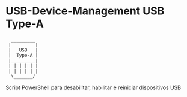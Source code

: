 # USB-Device-Management USB Type-A

      _________
     |         |
     |   USB   |
     |  Type-A |
     |_________|
     | | | | | |
     | | | | | |
      \_______/

Script PowerShell para desabilitar, habilitar e reiniciar dispositivos USB
